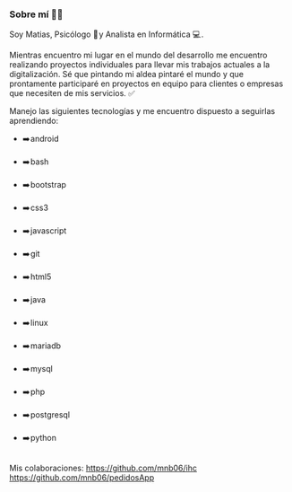 ### Sobre mí 👨‍💻 

<!--
**m-cea/m-cea** is a ✨ _special_ ✨ repository because its `README.md` (this file) appears on your GitHub profile.

Here are some ideas to get you started:

- 🔭 I’m currently working on ...
- 🌱 I’m currently learning ...
- 👯 I’m looking to collaborate on ...
- 🤔 I’m looking for help with ...
- 💬 Ask me about ...
- 📫 How to reach me: ...
- 😄 Pronouns: ...
- ⚡ Fun fact: ...
-->


Soy Matias, Psicólogo 💬 y Analista en Informática 💻 . 

Mientras encuentro mi lugar en el mundo del desarrollo me encuentro realizando proyectos individuales para llevar mis trabajos actuales a la digitalización. Sé que pintando mi aldea pintaré el mundo y que prontamente participaré en proyectos en equipo para clientes o empresas que necesiten de mis servicios. ✅ 

Manejo las siguientes tecnologías y me encuentro dispuesto a seguirlas aprendiendo:
<ul>
<li>➡️ android </li><br />
<li>➡️ bash </li><br />
<li>➡️ bootstrap </li><br />
<li>➡️ css3 </li><br />
<li>➡️ javascript </li><br />
<li>➡️ git </li><br />
<li>➡️ html5 </li><br />
<li>➡️ java </li><br />
<li>➡️ linux </li><br />
<li>➡️ mariadb </li><br />
<li>➡️ mysql </li><br />
<li>➡️ php </li><br />
<li>➡️ postgresql </li><br />
<li>➡️ python </li><br />
</ul>
  
Mis colaboraciones:
https://github.com/mnb06/ihc
https://github.com/mnb06/pedidosApp

  

